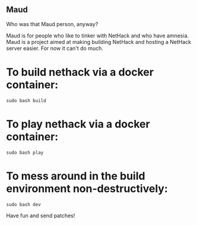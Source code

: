 ## Maud
Who was that Maud person, anyway?

Maud is for people who like to tinker with NetHack and who have amnesia.  Maud is a project aimed at making building NetHack and hosting a NetHack server easier.  For now it can't do much.

# To build nethack via a docker container:
`sudo bash build`

# To play nethack via a docker container:
`sudo bash play`

# To mess around in the build environment non-destructively:
`sudo bash dev`

Have fun and send patches!
